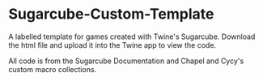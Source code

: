 # Sugarcube-Custom-Template
A labelled template for games created with Twine's Sugarcube.
Download the html file and upload it into the Twine app to view the code.

All code is from the Sugarcube Documentation and Chapel and Cycy's custom macro collections.
